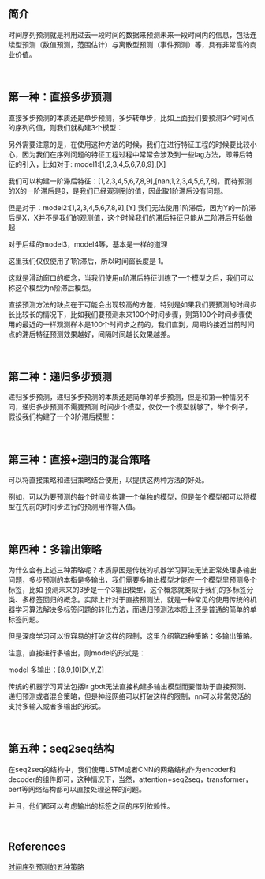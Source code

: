 ## 简介
时间序列预测就是利用过去一段时间的数据来预测未来一段时间内的信息，包括连续型预测（数值预测，范围估计）与离散型预测（事件预测）等，具有非常高的商业价值。

&nbsp;
## 第一种：直接多步预测
直接多步预测的本质还是单步预测，多步转单步，比如上面我们要预测3个时间点的序列的值，则我们就构建3个模型：

另外需要注意的是，在使用这种方法的时候，我们在进行特征工程的时候要比较小心，因为我们在序列问题的特征工程过程中常常会涉及到一些lag方法，即滞后特征的引入，比如对于: model1:[1,2,3,4,5,6,7,8,9],[X]

我们可以构建一阶滞后特征：[1,2,3,4,5,6,7,8,9],[nan,1,2,3,4,5,6,7,8]，而待预测的X的一阶滞后是9，是我们已经观测到的值，因此取1阶滞后没有问题。

但是对于：model2:[1,2,3,4,5,6,7,8,9],[Y] 我们无法使用1阶滞后，因为Y的一阶滞后是X，X并不是我们的观测值，这个时候我们的滞后特征只能从二阶滞后开始做起

对于后续的model3，model4等，基本是一样的道理

这里我们仅仅使用了1阶滞后，所以时间窗长度是 1。

这就是滑动窗口的概念，当我们使用n阶滞后特征训练了一个模型之后，我们可以称这个模型为n阶滞后模型。

直接预测方法的缺点在于可能会出现较高的方差，特别是如果我们要预测的时间步长比较长的情况下，比如我们要预测未来100个时间步骤，则第100个时间步骤使用的最近的一样观测样本是100个时间步之前的，我们直到，周期约接近当前时间点的滞后特征预测效果越好，间隔时间越长效果越差。

&nbsp;
## 第二种：递归多步预测
递归多步预测，递归多步预测的本质还是简单的单步预测，但是和第一种情况不同，递归多步预测不需要预测 时间步个模型，仅仅一个模型就够了。举个例子，假设我们构建了一个3阶滞后模型：

&nbsp;
## 第三种：直接+递归的混合策略
可以将直接策略和递归策略结合使用，以提供这两种方法的好处。

例如，可以为要预测的每个时间步构建一个单独的模型，但是每个模型都可以将模型在先前的时间步进行的预测用作输入值。

&nbsp;
## 第四种：多输出策略
为什么会有上述三种策略呢？本质原因是传统的机器学习算法无法正常处理多输出问题，多步预测的本指是多输出，我们需要多输出模型才能在一个模型里预测多个标签，比如 预测未来的3步是一个3输出模型，这个概念就类似于我们的多标签分类、多标签回归的概念。实际上针对于直接预测法，就是一种常见的使用传统的机器学习算法解决多标签问题的转化方法，而递归预测法本质上还是普通的简单的单标签问题。

但是深度学习可以很容易的打破这样的限制，这里介绍第四种策略：多输出策略。

注意，直接进行多输出，则model的形式是：

model 多输出：[8,9,10][X,Y,Z]

传统的机器学习算法包括lr gbdt无法直接构建多输出模型而要借助于直接预测、递归预测或者混合策略，但是神经网络可以打破这样的限制，nn可以非常灵活的支持多输入或者多输出的形式。

&nbsp;
## 第五种：seq2seq结构
在seq2seq的结构中，我们使用LSTM或者CNN的网络结构作为encoder和decoder的组件即可，这种情况下，当然，attention+seq2seq，transformer，bert等网络结构都可以直接处理这样的问题。

并且，他们都可以考虑输出的标签之间的序列依赖性。

&nbsp;
## References
[时间序列预测的五种策略](https://mp.weixin.qq.com/s/NE3AYtVNoN-8fxAYPk4Ebw)
